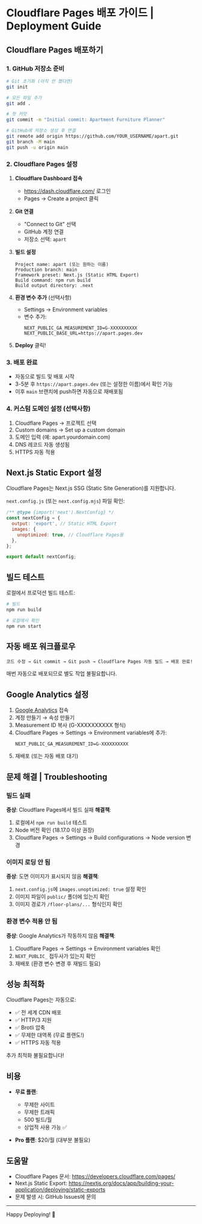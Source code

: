 # Cloudflare Pages 배포 가이드 | Deployment Guide

## Cloudflare Pages 배포하기

### 1. GitHub 저장소 준비

```bash
# Git 초기화 (아직 안 했다면)
git init

# 모든 파일 추가
git add .

# 첫 커밋
git commit -m "Initial commit: Apartment Furniture Planner"

# GitHub에 저장소 생성 후 연결
git remote add origin https://github.com/YOUR_USERNAME/apart.git
git branch -M main
git push -u origin main
```

### 2. Cloudflare Pages 설정

1. **Cloudflare Dashboard 접속**
   - https://dash.cloudflare.com/ 로그인
   - Pages → Create a project 클릭

2. **Git 연결**
   - "Connect to Git" 선택
   - GitHub 계정 연결
   - 저장소 선택: `apart`

3. **빌드 설정**
   ```
   Project name: apart (또는 원하는 이름)
   Production branch: main
   Framework preset: Next.js (Static HTML Export)
   Build command: npm run build
   Build output directory: .next
   ```

4. **환경 변수 추가** (선택사항)
   - Settings → Environment variables
   - 변수 추가:
     ```
     NEXT_PUBLIC_GA_MEASUREMENT_ID=G-XXXXXXXXXX
     NEXT_PUBLIC_BASE_URL=https://apart.pages.dev
     ```

5. **Deploy** 클릭!

### 3. 배포 완료

- 자동으로 빌드 및 배포 시작
- 3-5분 후 `https://apart.pages.dev` (또는 설정한 이름)에서 확인 가능
- 이후 `main` 브랜치에 push하면 자동으로 재배포됨

### 4. 커스텀 도메인 설정 (선택사항)

1. Cloudflare Pages → 프로젝트 선택
2. Custom domains → Set up a custom domain
3. 도메인 입력 (예: apart.yourdomain.com)
4. DNS 레코드 자동 생성됨
5. HTTPS 자동 적용

## Next.js Static Export 설정

Cloudflare Pages는 Next.js SSG (Static Site Generation)를 지원합니다.

`next.config.js` (또는 `next.config.mjs`) 파일 확인:

```js
/** @type {import('next').NextConfig} */
const nextConfig = {
  output: 'export', // Static HTML Export
  images: {
    unoptimized: true, // Cloudflare Pages용
  },
};

export default nextConfig;
```

## 빌드 테스트

로컬에서 프로덕션 빌드 테스트:

```bash
# 빌드
npm run build

# 로컬에서 확인
npm run start
```

## 자동 배포 워크플로우

```
코드 수정 → Git commit → Git push → Cloudflare Pages 자동 빌드 → 배포 완료!
```

매번 자동으로 배포되므로 별도 작업 불필요합니다.

## Google Analytics 설정

1. [Google Analytics](https://analytics.google.com/) 접속
2. 계정 만들기 → 속성 만들기
3. Measurement ID 복사 (G-XXXXXXXXXX 형식)
4. Cloudflare Pages → Settings → Environment variables에 추가:
   ```
   NEXT_PUBLIC_GA_MEASUREMENT_ID=G-XXXXXXXXXX
   ```
5. 재배포 (또는 자동 배포 대기)

## 문제 해결 | Troubleshooting

### 빌드 실패

**증상**: Cloudflare Pages에서 빌드 실패
**해결책**:
1. 로컬에서 `npm run build` 테스트
2. Node 버전 확인 (18.17.0 이상 권장)
3. Cloudflare Pages → Settings → Build configurations → Node version 변경

### 이미지 로딩 안 됨

**증상**: 도면 이미지가 표시되지 않음
**해결책**:
1. `next.config.js`에 `images.unoptimized: true` 설정 확인
2. 이미지 파일이 `public/` 폴더에 있는지 확인
3. 이미지 경로가 `/floor-plans/...` 형식인지 확인

### 환경 변수 적용 안 됨

**증상**: Google Analytics가 작동하지 않음
**해결책**:
1. Cloudflare Pages → Settings → Environment variables 확인
2. `NEXT_PUBLIC_` 접두사가 있는지 확인
3. 재배포 (환경 변수 변경 후 재빌드 필요)

## 성능 최적화

Cloudflare Pages는 자동으로:
- ✅ 전 세계 CDN 배포
- ✅ HTTP/3 지원
- ✅ Brotli 압축
- ✅ 무제한 대역폭 (무료 플랜도!)
- ✅ HTTPS 자동 적용

추가 최적화 불필요합니다!

## 비용

- **무료 플랜**:
  - 무제한 사이트
  - 무제한 트래픽
  - 500 빌드/월
  - 상업적 사용 가능 ✅

- **Pro 플랜**: $20/월 (대부분 불필요)

## 도움말

- Cloudflare Pages 문서: https://developers.cloudflare.com/pages/
- Next.js Static Export: https://nextjs.org/docs/app/building-your-application/deploying/static-exports
- 문제 발생 시: GitHub Issues에 문의

---

Happy Deploying! 🚀
